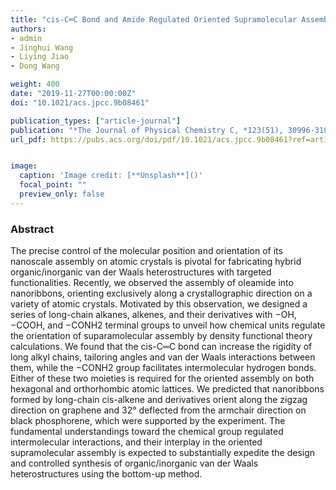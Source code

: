 ```yaml
---
title: "cis-C═C Bond and Amide Regulated Oriented Supramolecular Assembly on Two-Dimensional Atomic Crystals"
authors:
- admin
- Jinghui Wang
- Liying Jiao
- Dong Wang

weight: 400
date: "2019-11-27T00:00:00Z"
doi: "10.1021/acs.jpcc.9b08461"

publication_types: ["article-journal"]
publication: "*The Journal of Physical Chemistry C, *123(51), 30996-31002"
url_pdf: https://pubs.acs.org/doi/pdf/10.1021/acs.jpcc.9b08461?ref=article_openPDF


image:
  caption: 'Image credit: [**Unsplash**]()'
  focal_point: ""
  preview_only: false
---
```


### Abstract 

The precise control of the molecular position and orientation of its nanoscale assembly on atomic crystals is pivotal for fabricating hybrid organic/inorganic van der Waals heterostructures with targeted functionalities. Recently, we observed the assembly of oleamide into nanoribbons, orienting exclusively along a crystallographic direction on a variety of atomic crystals. Motivated by this observation, we designed a series of long-chain alkanes, alkenes, and their derivatives with −OH, −COOH, and −CONH2 terminal groups to unveil how chemical units regulate the orientation of suparamolecular assembly by density functional theory calculations. We found that the cis-C═C bond can increase the rigidity of long alkyl chains, tailoring angles and van der Waals interactions between them, while the −CONH2 group facilitates intermolecular hydrogen bonds. Either of these two moieties is required for the oriented assembly on both hexagonal and orthorhombic atomic lattices. We predicted that nanoribbons formed by long-chain cis-alkene and derivatives orient along the zigzag direction on graphene and 32° deflected from the armchair direction on black phosphorene, which were supported by the experiment. The fundamental understandings toward the chemical group regulated intermolecular interactions, and their interplay in the oriented supramolecular assembly is expected to substantially expedite the design and controlled synthesis of organic/inorganic van der Waals heterostructures using the bottom-up method.
